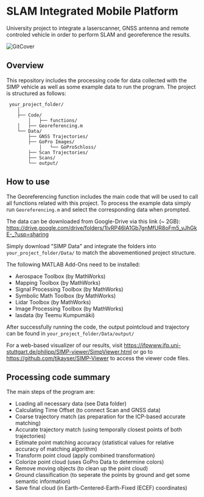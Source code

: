 # SLAM Integrated Mobile Platform
University project to integrate a laserscanner, GNSS antenna and remote controled vehicle in order to perform SLAM and georeference the results. 

![GitCover](https://user-images.githubusercontent.com/92944341/152424731-54061cfb-b6c4-4ac2-ab5a-4ca5c56b4e54.png)


## Overview
This repository includes the processing code for data collected with the SIMP vehicle as well as some example data to run the program. The project is structured as follows:

```
 your_project_folder/
	│
	├── Code/  
        │   ├── functions/  
	│   ├── Georeferencing.m 
	└── Data/  
	    ├── GNSS Trajectories/  
	    ├── GoPro Images/  
            │   └── GoProSchloss/  
 	    ├── Scan Trajectories/  
	    ├── Scans/  
	    └── output/  
```

## How to use
The Georeferencing function includes the main code that will be used to call all functions related with this project. To process the example data simply run `Georeferencing.m` and select the corresponding data when prompted. 

The data can be downloaded from Google-Drive via this link (~ 2GB): <br />
https://drive.google.com/drive/folders/1lvRP46lA1Gb7gnMfUR8oFm5_vJhGkE-_?usp=sharing

Simply download "SIMP Data" and integrate the folders into `your_project_folder/Data/` to match the abovementioned project structure.

The following MATLAB Add-Ons need to be installed:
- Aerospace Toolbox (by MathWorks)
- Mapping Toolbox (by MathWorks)
- Signal Processing Toolbox (by MathWorks)
- Symbolic Math Toolbox (by MathWorks)
- Lidar Toolbox (by MathWorks)
- Image Processing Toolbox (by MathWorks)
- lasdata (by Teemu Kumpumäki)

After successfully running the code, the output pointcloud and trajectory can be found in `your_project_folder/Data/output/`

For a web-based visualizer of our results, visit https://ifpwww.ifp.uni-stuttgart.de/philipp/SIMP-viewer/SimpViewer.html or go to https://github.com/tjkayser/SIMP-Viewer to access the viewer code files.

## Processing code summary
The main steps of the program are:
- Loading all necessary data (see Data folder)
- Calculating Time Offset (to connect Scan and GNSS data)
- Coarse trajectory match (as preparation for the ICP-based accurate matching)
- Accurate trajectory match (using temporally closest points of both trajectories)
- Estimate point matching accuracy (statistical values for relative accuracy of matching algorithm)
- Transform point cloud (apply combined transformation)
- Colorize point cloud (uses GoPro Data to determine colors)
- Remove moving objects (to clean up the point cloud)
- Ground classification (to seperate the points by ground and get some semantic information)
- Save final cloud (in Earth-Centered-Earth-Fixed (ECEF) coordinates)
